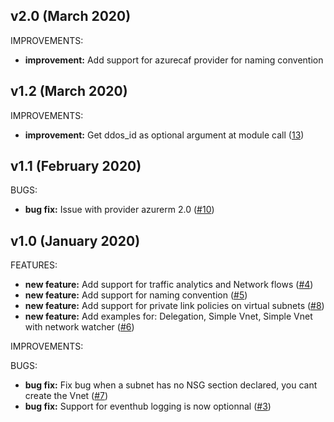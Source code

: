 ## v2.0 (March 2020)

IMPROVEMENTS:

* **improvement:** Add support for azurecaf provider for naming convention

## v1.2 (March 2020)

IMPROVEMENTS:

* **improvement:** Get ddos_id as optional argument at module call ([13](https://github.com/aztfmod/terraform-azurerm-caf-virtual-network/issues/13))


## v1.1 (February 2020)

BUGS:

* **bug fix:** Issue with provider azurerm 2.0 ([#10](https://github.com/aztfmod/terraform-azurerm-caf-virtual-network/issues/10))

## v1.0 (January 2020)

FEATURES:

* **new feature:**  Add support for traffic analytics and Network flows ([#4](https://github.com/aztfmod/terraform-azurerm-caf-virtual-network/issues/4))
* **new feature:**  Add support for naming convention ([#5](https://github.com/aztfmod/terraform-azurerm-caf-virtual-network/issues/5))
* **new feature:**  Add support for private link policies on virtual subnets ([#8](https://github.com/aztfmod/terraform-azurerm-caf-virtual-network/issues/8)) 
* **new feature:**  Add examples for: Delegation, Simple Vnet, Simple Vnet with network watcher ([#6](https://github.com/aztfmod/terraform-azurerm-caf-virtual-network/issues/6))

IMPROVEMENTS:

BUGS:
* **bug fix:** Fix bug when a subnet has no NSG section declared, you cant create the Vnet ([#7](https://github.com/aztfmod/terraform-azurerm-caf-virtual-network/issues/7)) 
* **bug fix:** Support for eventhub logging is now optionnal ([#3](https://github.com/aztfmod/terraform-azurerm-caf-virtual-network/issues/3)) 
